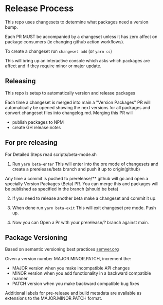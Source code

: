 # Release Process

This repo uses changesets to determine what packages need a version bump.

Each PR MUST be accompanied by a changeset unless it has zero affect on package consumers (ie changing github action workflows).

To create a changeset run `changeset add` (or  `yarn cs`)

This will bring up an interactive console which asks which packages are affect and if they require minor or major update.

## Releasing

This repo is setup to automatically version and release packages

Each time a changeset is merged into main a "Version Packages" PR will automatically be opened showing the next versions for all packages and convert changeset files into changelog.md. Merging this PR will

* publish packages to NPM
* create GH release notes

## For pre releasing

For Detailed Steps read scripts/beta-mode.sh

1. Run `yarn beta-enter`
This will enter into the pre mode of changesets and create a prerelease/beta branch and push it up to origin(github)

Any time a commit is pushed to prerelease/** github will go and open a specially Version Packages (Beta) PR. You can merge this and packages will be published as specified in the branch (should be beta)

2. If you need to release another beta make a changeset and commit it up.

3. When done run `yarn beta-exit`
This will exit changeset pre mode. Push up.

4. Now you can Open a Pr with your prerelease/? branch against main.

## Package Versioning

Based on semantic versioning best practices [semver.org](semver.org)

Given a version number MAJOR.MINOR.PATCH, increment the:

* MAJOR version when you make incompatible API changes
* MINOR version when you add functionality in a backward compatible manner
* PATCH version when you make backward compatible bug fixes

Additional labels for pre-release and build metadata are available as extensions to the MAJOR.MINOR.PATCH format.
